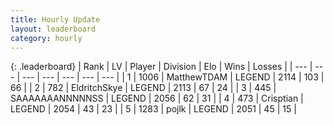 ```yaml
---
title: Hourly Update
layout: leaderboard
category: hourly
---
```


{: .leaderboard}
| Rank | LV | Player | Division | Elo | Wins | Losses |
| --- | --- | --- | --- | --- | --- | --- |
| <span data-change="0">1</span> | 1006 | <span title="ID: 366840">MatthewTDAM</span> | LEGEND | <span data-change="0">2114</span> | <span data-change="0">103</span> | <span data-change="0">66</span> |
| <span data-change="0">2</span> | 782 | <span title="ID: 174926">EldritchSkye</span> | LEGEND | <span data-change="0">2113</span> | <span data-change="0">67</span> | <span data-change="0">24</span> |
| <span data-change="0">3</span> | 445 | <span title="ID: 174294">SAAAAAAANNNNNSS</span> | LEGEND | <span data-change="0">2056</span> | <span data-change="0">62</span> | <span data-change="0">31</span> |
| <span data-change="0">4</span> | 473 | <span title="ID: 665674">Crisptian</span> | LEGEND | <span data-change="0">2054</span> | <span data-change="0">43</span> | <span data-change="0">23</span> |
| <span data-change="0">5</span> | 1283 | <span title="ID: 4783">pojlk</span> | LEGEND | <span data-change="15">2051</span> | <span data-change="2">45</span> | <span data-change="0">15</span> |